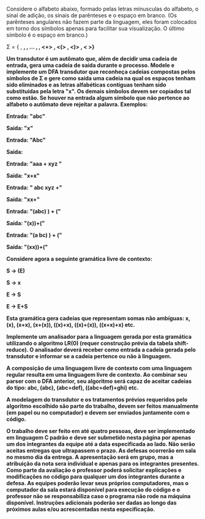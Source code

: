 Considere o alfabeto abaixo, formado pelas letras mínusculas do alfabeto, o sinal de adição, os sinais de parênteses e o espaço em branco. (Os parênteses angulares não fazem parte da linguagem, eles foram colocados em torno dos símbolos apenas para facilitar sua visualização. O último símbolo é o espaço em branco.)



Σ = { <a> , <b> , <c> , ... , <z> , <+> , <(> , <)> , < >}



Um transdutor é um autômato que, além de decidir uma cadeia de entrada, gera uma cadeia de saída durante o processo. Modele e implemente um DFA transdutor que reconheça cadeias compostas pelos símbolos de Σ e gere como saída uma cadeia na qual os espaços tenham sido eliminados e as letras alfabéticas contíguas tenham sido substituídas pela letra "x". Os demais símbolos devem ser copiados tal como estão. Se houver na entrada algum símbolo que não pertence ao alfabeto o autômato deve rejeitar a palavra. Exemplos:



Entrada: "abc"

Saída: "x"



Entrada: "Abc"

Saída: <REJEITAR>



Entrada: "aaa + xyz "

Saída: "x+x"



Entrada: " abc xyz +"

Saída: "xx+"



Entrada: "(abc) ) + ("

Saída: "(x))+("



Entrada: "(a bc) ) + ("

Saída: "(xx))+("



Considere agora a seguinte gramática livre de contexto:



S → (E)

S → x

E → S

E → E+S



Esta gramática gera cadeias que representam somas não ambíguas: x, (x), (x+x), (x+(x)), ((x)+x), ((x)+(x)), ((x+x)+x) etc.



Implemente um analisador para a linguagem gerada por esta gramática utilizando o algoritmo LR(0) (requer construção prévia da tabela shift-reduce). O analisador deverá receber como entrada a cadeia gerada pelo transdutor e informar se a cadeia pertence ou não à linguagem.



A composição de uma linguagem livre de contexto com uma linguagem regular resulta em uma linguagem livre de contexto. Ao combinar seu parser com o DFA anterior, seu algoritmo será capaz de aceitar cadeias do tipo: abc, (abc), (abc+def), ((abc+def)+ghi) etc.



A modelagem do transdutor e os tratamentos prévios requeridos pelo algoritmo escolhido são parte do trabalho, devem ser feitos manualmente (em papel ou no computador) e devem ser enviados juntamente com o código.



O trabalho deve ser feito em até quatro pessoas, deve ser implementado em linguagem C padrão e deve ser submetido nesta página por apenas um dos integrantes da equipe até a data especificada ao lado. Não serão aceitas entregas que ultrapassem o prazo. As defesas ocorrerão em sala no mesmo dia da entrega. A apresentação será em grupo, mas a atribuição da nota sera individual e apenas para os integrantes presentes. Como parte da avaliação o professor poderá solicitar explicações e modificações no código para qualquer um dos integrantes durante a defesa. As equipes poderão levar seus próprios computadores, mas o computador da sala estará disponível para execução do código e o professor não se responsabiliza caso o programa não rode na máquina disponível. Instruções adicionais poderão ser dadas ao longo das próximos aulas e/ou acrescentadas nesta especificação.